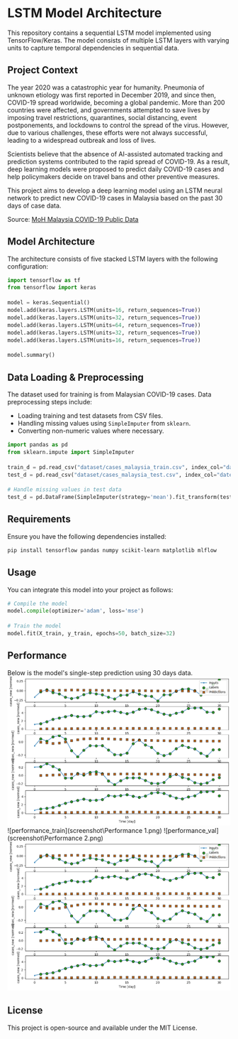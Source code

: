 # LSTM Model Architecture

This repository contains a sequential LSTM model implemented using TensorFlow/Keras. The model consists of multiple LSTM layers with varying units to capture temporal dependencies in sequential data.

## Project Context

The year 2020 was a catastrophic year for humanity. Pneumonia of unknown etiology was first reported in December 2019, and since then, COVID-19 spread worldwide, becoming a global pandemic. More than 200 countries were affected, and governments attempted to save lives by imposing travel restrictions, quarantines, social distancing, event postponements, and lockdowns to control the spread of the virus. However, due to various challenges, these efforts were not always successful, leading to a widespread outbreak and loss of lives.

Scientists believe that the absence of AI-assisted automated tracking and prediction systems contributed to the rapid spread of COVID-19. As a result, deep learning models were proposed to predict daily COVID-19 cases and help policymakers decide on travel bans and other preventive measures. 

This project aims to develop a deep learning model using an LSTM neural network to predict new COVID-19 cases in Malaysia based on the past 30 days of case data.

Source: [MoH Malaysia COVID-19 Public Data](https://github.com/MoH-Malaysia/covid19-public)

## Model Architecture

The architecture consists of five stacked LSTM layers with the following configuration:

```python
import tensorflow as tf
from tensorflow import keras

model = keras.Sequential()
model.add(keras.layers.LSTM(units=16, return_sequences=True))
model.add(keras.layers.LSTM(units=32, return_sequences=True))
model.add(keras.layers.LSTM(units=64, return_sequences=True))
model.add(keras.layers.LSTM(units=32, return_sequences=True))
model.add(keras.layers.LSTM(units=16, return_sequences=True))

model.summary()
```

## Data Loading & Preprocessing

The dataset used for training is from Malaysian COVID-19 cases. Data preprocessing steps include:
- Loading training and test datasets from CSV files.
- Handling missing values using `SimpleImputer` from `sklearn`.
- Converting non-numeric values where necessary.

```python
import pandas as pd
from sklearn.impute import SimpleImputer

train_d = pd.read_csv("dataset/cases_malaysia_train.csv", index_col="date")
test_d = pd.read_csv("dataset/cases_malaysia_test.csv", index_col="date")

# Handle missing values in test data
test_d = pd.DataFrame(SimpleImputer(strategy='mean').fit_transform(test_d), columns=train_d.columns)
```

## Requirements
Ensure you have the following dependencies installed:

```bash
pip install tensorflow pandas numpy scikit-learn matplotlib mlflow
```

## Usage
You can integrate this model into your project as follows:

```python
# Compile the model
model.compile(optimizer='adam', loss='mse')

# Train the model
model.fit(X_train, y_train, epochs=50, batch_size=32)
```

## Performance 
Below is the model's single-step prediction using 30 days data.
![graph](screenshot/graph.png)
![performance_train](screenshot\Performance 1.png)
![performance_val](screenshot\Performance 2.png)
![model](screenshot/graph.png)

## License
This project is open-source and available under the MIT License.

